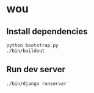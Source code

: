 # wou

## Install dependencies

```
python bootstrap.py
./bin/buildout
```

## Run dev server

```
./bin/django runserver
```
